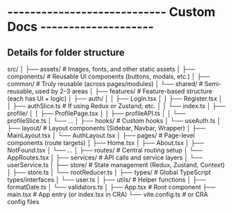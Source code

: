 


# ---------------------------- Custom Docs --------------------
## Details for folder structure
src/
│
├── assets/              # Images, fonts, and other static assets
│
├── components/          # Reusable UI components (buttons, modals, etc.)
│   ├── common/          # Truly reusable (across pages/modules)
│   └── shared/          # Semi-reusable, used by 2–3 areas
│
├── features/            # Feature-based structure (each has UI + logic)
│   ├── auth/
│   │   ├── Login.tsx
│   │   ├── Register.tsx
│   │   ├── authSlice.ts  # If using Redux or Zustand, etc.
│   │   └── index.ts
│   ├── profile/
│   │   ├── ProfilePage.tsx
│   │   ├── profileAPI.ts
│   │   └── profileSlice.ts
│   └── ...
│
├── hooks/               # Custom hooks
│   └── useAuth.ts
│
├── layout/              # Layout components (Sidebar, Navbar, Wrapper)
│   ├── MainLayout.tsx
│   └── AuthLayout.tsx
│
├── pages/               # Page-level components (route targets)
│   ├── Home.tsx
│   ├── About.tsx
│   ├── NotFound.tsx
│   └── ...
│
├── routes/              # Central routing setup
│   └── AppRoutes.tsx
│
├── services/            # API calls and service layers
│   └── userService.ts
│
├── store/               # State management (Redux, Zustand, Context)
│   ├── store.ts
│   └── rootReducer.ts
│
├── types/               # Global TypeScript types/interfaces
│   └── user.ts
│
├── utils/               # Helper functions
│   ├── formatDate.ts
│   └── validators.ts
│
├── App.tsx              # Root component
├── main.tsx             # App entry (or index.tsx in CRA)
└── vite.config.ts       # or CRA config files
